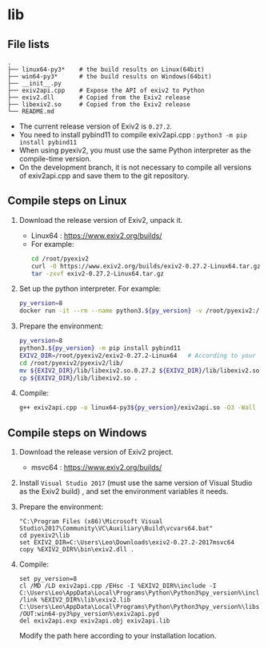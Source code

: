 # lib

## File lists

```
.
├── linux64-py3*    # the build results on Linux(64bit)
├── win64-py3*      # the build results on Windows(64bit)
├── __init__.py
├── exiv2api.cpp    # Expose the API of exiv2 to Python
├── exiv2.dll       # Copied from the Exiv2 release
├── libexiv2.so     # Copied from the Exiv2 release
└── README.md
```
- The current release version of Exiv2 is `0.27.2`.
- You need to install pybind11 to compile exiv2api.cpp : `python3 -m pip install pybind11`
- When using pyexiv2, you must use the same Python interpreter as the compile-time version.
- On the development branch, it is not necessary to compile all versions of exiv2api.cpp and save them to the git repository.

## Compile steps on Linux

1. Download the release version of Exiv2, unpack it.
    - Linux64 : <https://www.exiv2.org/builds/>
    - For example:
        ```sh
        cd /root/pyexiv2
        curl -O https://www.exiv2.org/builds/exiv2-0.27.2-Linux64.tar.gz
        tar -zxvf exiv2-0.27.2-Linux64.tar.gz
        ```

2. Set up the python interpreter. For example:
    ```sh
    py_version=8
    docker run -it --rm --name python3.${py_version} -v /root/pyexiv2:/root/pyexiv2 python:3.${py_version} bash
    ```

3. Prepare the environment:
    ```sh
    py_version=8
    python3.${py_version} -m pip install pybind11
    EXIV2_DIR=/root/pyexiv2/exiv2-0.27.2-Linux64   # According to your download location
    cd /root/pyexiv2/pyexiv2/lib/
    mv ${EXIV2_DIR}/lib/libexiv2.so.0.27.2 ${EXIV2_DIR}/lib/libexiv2.so     # rename the library file
    cp ${EXIV2_DIR}/lib/libexiv2.so .
    ```

4. Compile:
    ```sh
    g++ exiv2api.cpp -o linux64-py3${py_version}/exiv2api.so -O3 -Wall -std=c++11 -shared -fPIC `python3.${py_version} -m pybind11 --includes` -I ${EXIV2_DIR}/include -L ${EXIV2_DIR}/lib -l exiv2
    ```

## Compile steps on Windows

1. Download the release version of Exiv2 project.
    - msvc64 : <https://www.exiv2.org/builds/>

2. Install `Visual Studio 2017` (must use the same version of Visual Studio as the Exiv2 build) , and set the environment variables it needs.

3. Prepare the environment:
    ```
    "C:\Program Files (x86)\Microsoft Visual Studio\2017\Community\VC\Auxiliary\Build\vcvars64.bat"
    cd pyexiv2\lib
    set EXIV2_DIR=C:\Users\Leo\Downloads\exiv2-0.27.2-2017msvc64
    copy %EXIV2_DIR%\bin\exiv2.dll .
    ```

4. Compile:
    ```
    set py_version=8
    cl /MD /LD exiv2api.cpp /EHsc -I %EXIV2_DIR%\include -I C:\Users\Leo\AppData\Local\Programs\Python\Python3%py_version%\include /link %EXIV2_DIR%\lib\exiv2.lib C:\Users\Leo\AppData\Local\Programs\Python\Python3%py_version%\libs\python3%py_version%.lib /OUT:win64-py3%py_version%\exiv2api.pyd
    del exiv2api.exp exiv2api.obj exiv2api.lib
    ```
    Modify the path here according to your installation location.
